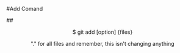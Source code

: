 #Add Comand

##<center>$ git add [option] {files}</center>
<center> "." for all files and remember, this isn't changing
anything</center>
